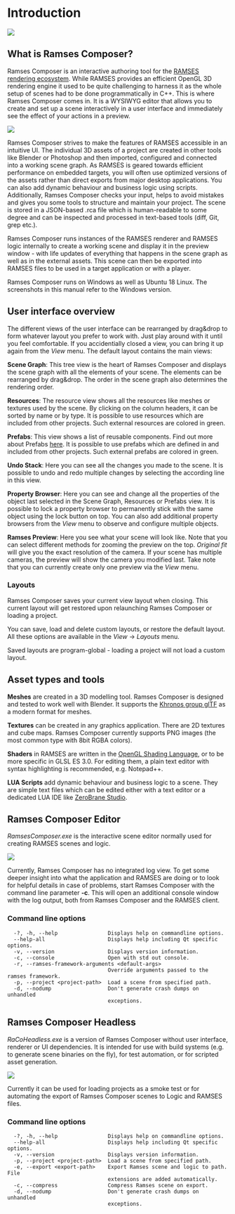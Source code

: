 <!--
SPDX-License-Identifier: MPL-2.0

This file is part of Ramses Composer
(see https://github.com/COVESA/ramses-composer-docs).

This Source Code Form is subject to the terms of the Mozilla Public License, v. 2.0.
If a copy of the MPL was not distributed with this file, You can obtain one at http://mozilla.org/MPL/2.0/.
-->
# Introduction

![](images/sample_project.png)

## What is Ramses Composer?

Ramses Composer is an interactive authoring tool for the [RAMSES rendering ecosystem](https://github.com/COVESA/ramses).
While RAMSES provides an efficient OpenGL 3D rendering engine it used to be quite challenging to harness
it as the whole setup of scenes had to be done programmatically in C++. This is where Ramses Composer
comes in. It is a WYSIWYG editor that allows you to create and set up a scene interactively in a user
interface and immediately see the effect of your actions in a preview.

![](images/ramses_toolchain.png)

Ramses Composer strives to make the features of RAMSES accessible in an intuitive UI. The individual
3D assets of a project are created in other tools like Blender or Photoshop and then imported, configured
and connected into a working scene graph. As RAMSES is geared towards efficient performance on embedded
targets, you will often use optimized versions of the assets rather than direct exports from major
desktop applications. You can also add dynamic behaviour and business logic using scripts. Additionally,
Ramses Composer checks your input, helps to avoid mistakes and gives you some tools to structure and
maintain your project. The scene is stored in a JSON-based .rca file which is human-readable to some
degree and can be inspected and processed in text-based tools (diff, Git, grep etc.).

Ramses Composer runs instances of the RAMSES renderer and RAMSES logic internally to create a working
scene and display it in the preview window - with life updates of everything that happens  in the scene
graph as well as in the external assets. This scene can then be exported into RAMSES files to be used
in a target application or with a player.

Ramses Composer runs on Windows as well as Ubuntu 18 Linux. The screenshots in this manual refer to the
Windows version.

## User interface overview

The different views of the user interface can be rearranged by drag&drop to form whatever layout you
prefer to work with. Just play around with it until you feel comfortable. If you accidentially closed
a view, you can bring it up again from the _View_ menu. The default layout contains the main views:

__Scene Graph__: This tree view is the heart of Ramses Composer and displays the scene graph with all
the elements of your scene. The elements can be rearranged by drag&drop. The order in the scene graph
also determines the rendering order.

__Resources__: The resource view shows all the resources like meshes or textures used by the scene. By
clicking on the column headers, it can be sorted by name or by type. It is possible to use resources
which are included from other projects. Such external resources are colored in green.

__Prefabs__: This view shows a list of reusable components. Find out more about Prefabs [here](../prefabs/README.md).
It is possible to use prefabs which are defined in and included from other projects.
Such external prefabs are colored in green.

__Undo Stack__: Here you can see all the changes you made to the scene. It is possible
to undo and redo multiple changes by selecting the according line in this view.

__Property Browser__: Here you can see and change all the properties of the object
last selected in the Scene Graph, Resources or Prefabs view. It is possible to lock
a property browser to permanently  stick with the same object using the lock button
on top. You can also add additional property browsers from the _View_ menu to observe
and configure multiple objects.

__Ramses Preview__: Here you see what your scene will look like. Note that you can
select different methods for zooming the preview on the top. _Original fit_ will give
you the exact resolution of the camera. If your scene has multiple cameras, the
preview will show the camera you modified last. Take note that you can currently
create only one preview via the _View_ menu.

### Layouts

Ramses Composer saves your current view layout when closing. This current layout will get
restored upon relaunching Ramses Composer or loading a project.

You can save, load and delete custom layouts, or restore the default layout.  All these
options are available in the _View_ → _Layouts_ menu.

Saved layouts are program-global - loading a project will not load a custom layout.

## Asset types and tools

__Meshes__ are created in a 3D modelling tool. Ramses Composer is designed and tested to
work well with Blender. It supports the [Khronos group glTF](https://www.khronos.org/gltf/)
as a modern format for meshes.

__Textures__ can be created in any graphics application. There are 2D textures and cube
maps. Ramses Composer currently supports PNG images (the most common type with 8bit
RGBA colors).

__Shaders__ in RAMSES are written in the [OpenGL Shading Language](https://en.wikipedia.org/wiki/OpenGL_Shading_Language),
or to be more specific in GLSL ES 3.0. For editing them, a plain text editor with syntax highlighting is recommended,
e.g. Notepad++.

__LUA Scripts__ add dynamic behaviour and business logic to a scene. They are simple
text files which can be edited either with a text editor or a dedicated LUA IDE like
[ZeroBrane Studio](https://studio.zerobrane.com/).

## Ramses Composer Editor

_RamsesComposer.exe_ is the interactive scene editor normally used for creating RAMSES scenes and logic.

![](images/raco_editor.png)

Currently, Ramses Composer has no integrated log view. To get some deeper insight
into what the application and RAMSES are doing or to look for helpful details in
case of problems, start Ramses Composer with the command line parameter **-c**. This
will open an additional console window with the log output, both from Ramses Composer
and the RAMSES client.

### Command line options

	  -?, -h, --help                Displays help on commandline options.
	  --help-all                    Displays help including Qt specific options.
	  -v, --version                 Displays version information.
	  -c, --console					Open with std out console.
	  -r, --ramses-framework-arguments <default-args>
	  								Override arguments passed to the ramses framework.
	  -p, --project <project-path>  Load a scene from specified path.
	  -d, --nodump                  Don't generate crash dumps on unhandled
	                                exceptions.	                           

## Ramses Composer Headless

_RaCoHeadless.exe_ is a version of Ramses Composer without user interface, renderer or UI
dependencies. It is intended for use with build systems (e.g. to generate scene binaries
on the fly), for test automation, or for scripted asset generation.

![](images/raco_headless.png)

Currently it can be used for loading projects as a smoke test or for automating the export
of Ramses Composer scenes to Logic and RAMSES files.

### Command line options

	  -?, -h, --help                Displays help on commandline options.
	  --help-all                    Displays help including Qt specific options.
	  -v, --version                 Displays version information.
	  -p, --project <project-path>  Load a scene from specified path.
	  -e, --export <export-path>    Export Ramses scene and logic to path. File
	                                extensions are added automatically.
	  -c, --compress                Compress Ramses scene on export.
	  -d, --nodump                  Don't generate crash dumps on unhandled
	                                exceptions.
